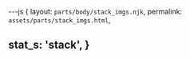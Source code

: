 ---js
{
  layout:    `parts/body/stack_imgs.njk`,
  permalink: `assets/parts/stack_imgs.html`,

  stat_s: 'stack',
}
---
